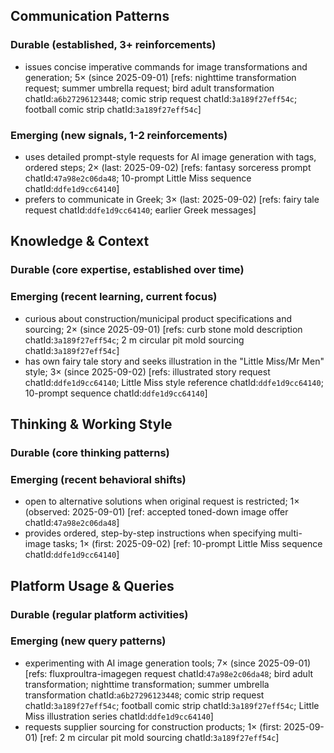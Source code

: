 ## Communication Patterns
### Durable (established, 3+ reinforcements)
- issues concise imperative commands for image transformations and generation; 5× (since 2025-09-01) [refs: nighttime transformation request; summer umbrella request; bird adult transformation chatId:`a6b27296123448`; comic strip request chatId:`3a189f27eff54c`; football comic strip chatId:`3a189f27eff54c`]

### Emerging (new signals, 1-2 reinforcements)
- uses detailed prompt-style requests for AI image generation with tags, ordered steps; 2× (last: 2025-09-02) [refs: fantasy sorceress prompt chatId:`47a98e2c06da48`; 10-prompt Little Miss sequence chatId:`ddfe1d9cc64140`]
- prefers to communicate in Greek; 3× (last: 2025-09-02) [refs: fairy tale request chatId:`ddfe1d9cc64140`; earlier Greek messages]

## Knowledge & Context
### Durable (core expertise, established over time)

### Emerging (recent learning, current focus)
- curious about construction/municipal product specifications and sourcing; 2× (since 2025-09-01) [refs: curb stone mold description chatId:`3a189f27eff54c`; 2 m circular pit mold sourcing chatId:`3a189f27eff54c`]
- has own fairy tale story and seeks illustration in the "Little Miss/Mr Men" style; 3× (since 2025-09-02) [refs: illustrated story request chatId:`ddfe1d9cc64140`; Little Miss style reference chatId:`ddfe1d9cc64140`; 10-prompt sequence chatId:`ddfe1d9cc64140`]

## Thinking & Working Style
### Durable (core thinking patterns)

### Emerging (recent behavioral shifts)
- open to alternative solutions when original request is restricted; 1× (observed: 2025-09-01) [ref: accepted toned-down image offer chatId:`47a98e2c06da48`]
- provides ordered, step-by-step instructions when specifying multi-image tasks; 1× (first: 2025-09-02) [ref: 10-prompt Little Miss sequence chatId:`ddfe1d9cc64140`]

## Platform Usage & Queries
### Durable (regular platform activities)

### Emerging (new query patterns)
- experimenting with AI image generation tools; 7× (since 2025-09-01) [refs: fluxproultra-imagegen request chatId:`47a98e2c06da48`; bird adult transformation; nighttime transformation; summer umbrella transformation chatId:`a6b27296123448`; comic strip request chatId:`3a189f27eff54c`; football comic strip chatId:`3a189f27eff54c`; Little Miss illustration series chatId:`ddfe1d9cc64140`]
- requests supplier sourcing for construction products; 1× (first: 2025-09-01) [ref: 2 m circular pit mold sourcing chatId:`3a189f27eff54c`]